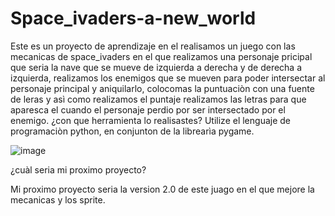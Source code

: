 # Space_ivaders-a-new_world 
Este es un proyecto de aprendizaje en el realisamos un juego con las mecanicas de space_ivaders en el que realizamos una personaje pricipal que seria la nave que se mueve de izquierda a derecha y de derecha a izquierda, 
realizamos los enemigos que se mueven para poder intersectar al personaje principal y aniquilarlo, colocomas la puntuaciòn con una fuente de leras y asì como realizamos el puntaje realizamos las letras para que aparesca el cuando el personaje perdio por ser intersectado por el enemigo. 
¿con que herramienta lo realisastes? 
Utilize el lenguaje de programaciòn python, en conjunton de la librearìa pygame. 

![image](https://github.com/williamchichito/Space_ivaders-a-new_world/assets/123116751/f061288f-7852-4374-a91c-5920d9661c8a) 


¿cuàl seria mi proximo proyecto? 

Mi proximo proyecto seria la version 2.0 de este juago en el que mejore la mecanicas y los sprite.

